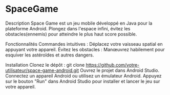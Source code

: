 # SpaceGame
Description
Space Game est un jeu mobile développé en Java pour la plateforme Android. Plongez dans l'espace infini, évitez les obstacles(ennemis) pour atteindre le plus haut score possible.

Fonctionnalités
Commandes intuitives : Déplacez votre vaisseau spatial en appuyant votre appareil.
Évitez les obstacles : Manœuvrez habilement pour esquiver les astéroïdes et autres dangers.



Installation
Clonez le dépôt : git clone https://github.com/votre-utilisateur/space-game-android.git
Ouvrez le projet dans Android Studio.
Connectez un appareil Android ou utilisez un émulateur Android.
Appuyez sur le bouton "Run" dans Android Studio pour installer et lancer le jeu sur votre appareil.
